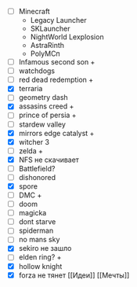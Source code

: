 
- [ ] Minecraft
	- Legacy Launcher
	- SKLauncher
	- NightWorld Lexplosion
	- AstraRinth
	- PolyMCп
- [ ] Infamous second son + 
- [ ] watchdogs
- [ ] red dead redemption + 
- [x] terraria
- [ ] geometry dash 
- [x] assasins creed + 
- [ ] prince of persia + 
- [ ] stardew valley 
- [x] mirrors edge catalyst + 
- [x] witcher 3 
- [ ] zelda + 
- [x] NFS не скачивает
- [ ] Battlefield? 
- [ ] dishonored 
- [x] spore 
- [ ] DMC + 
- [ ] doom 
- [ ] magicka
- [ ] dont starve 
- [ ] spiderman 
- [ ] no mans sky 
- [x] sekiro не зашло
- [ ] elden ring? + 
- [x] hollow knight
- [x] forza не тянет
[[Идеи]]
[[Мечты]]